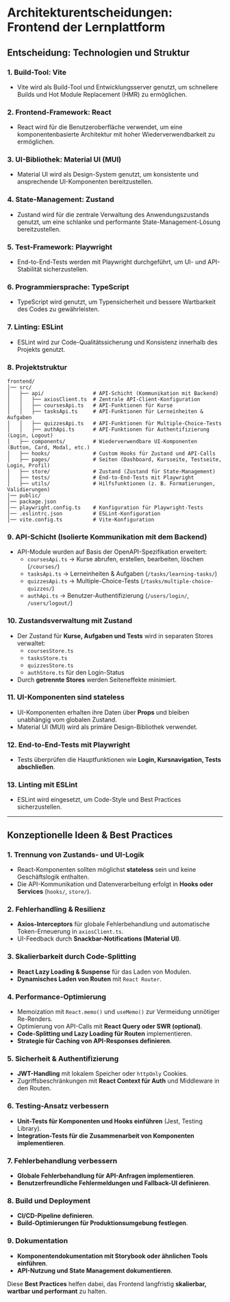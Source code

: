 # Architekturentscheidungen: Frontend der Lernplattform

## Entscheidung: Technologien und Struktur

### 1. **Build-Tool**: Vite

- Vite wird als Build-Tool und Entwicklungsserver genutzt, um schnellere Builds und Hot Module Replacement (HMR) zu ermöglichen.

### 2. **Frontend-Framework**: React

- React wird für die Benutzeroberfläche verwendet, um eine komponentenbasierte Architektur mit hoher Wiederverwendbarkeit zu ermöglichen.

### 3. **UI-Bibliothek**: Material UI (MUI)

- Material UI wird als Design-System genutzt, um konsistente und ansprechende UI-Komponenten bereitzustellen.

### 4. **State-Management**: Zustand

- Zustand wird für die zentrale Verwaltung des Anwendungszustands genutzt, um eine schlanke und performante State-Management-Lösung bereitzustellen.

### 5. **Test-Framework**: Playwright

- End-to-End-Tests werden mit Playwright durchgeführt, um UI- und API-Stabilität sicherzustellen.

### 6. **Programmiersprache**: TypeScript

- TypeScript wird genutzt, um Typensicherheit und bessere Wartbarkeit des Codes zu gewährleisten.

### 7. **Linting**: ESLint

- ESLint wird zur Code-Qualitätssicherung und Konsistenz innerhalb des Projekts genutzt.

### 8. **Projektstruktur**

```
frontend/
│── src/
│   ├── api/                # API-Schicht (Kommunikation mit Backend)
│   │   ├── axiosClient.ts  # Zentrale API-Client-Konfiguration
│   │   ├── coursesApi.ts   # API-Funktionen für Kurse
│   │   ├── tasksApi.ts     # API-Funktionen für Lerneinheiten & Aufgaben
│   │   ├── quizzesApi.ts   # API-Funktionen für Multiple-Choice-Tests
│   │   ├── authApi.ts      # API-Funktionen für Authentifizierung (Login, Logout)
│   ├── components/         # Wiederverwendbare UI-Komponenten (Button, Card, Modal, etc.)
│   ├── hooks/              # Custom Hooks für Zustand und API-Calls
│   ├── pages/              # Seiten (Dashboard, Kursseite, Testseite, Login, Profil)
│   ├── store/              # Zustand (Zustand für State-Management)
│   ├── tests/              # End-to-End-Tests mit Playwright
│   ├── utils/              # Hilfsfunktionen (z. B. Formatierungen, Validierungen)
│── public/
│── package.json
│── playwright.config.ts    # Konfiguration für Playwright-Tests
│── .eslintrc.json          # ESLint-Konfiguration
│── vite.config.ts          # Vite-Konfiguration
```

### 9. **API-Schicht (Isolierte Kommunikation mit dem Backend)**

- API-Module wurden auf Basis der OpenAPI-Spezifikation erweitert:
  - `coursesApi.ts` → Kurse abrufen, erstellen, bearbeiten, löschen (`/courses/`)
  - `tasksApi.ts` → Lerneinheiten & Aufgaben (`/tasks/learning-tasks/`)
  - `quizzesApi.ts` → Multiple-Choice-Tests (`/tasks/multiple-choice-quizzes/`)
  - `authApi.ts` → Benutzer-Authentifizierung (`/users/login/`, `/users/logout/`)

### 10. **Zustandsverwaltung mit Zustand**

- Der Zustand für **Kurse, Aufgaben und Tests** wird in separaten Stores verwaltet:
  - `coursesStore.ts`
  - `tasksStore.ts`
  - `quizzesStore.ts`
  - `authStore.ts` für den Login-Status
- Durch **getrennte Stores** werden Seiteneffekte minimiert.

### 11. **UI-Komponenten sind stateless**

- UI-Komponenten erhalten ihre Daten über **Props** und bleiben unabhängig vom globalen Zustand.
- Material UI (MUI) wird als primäre Design-Bibliothek verwendet.

### 12. **End-to-End-Tests mit Playwright**

- Tests überprüfen die Hauptfunktionen wie **Login, Kursnavigation, Tests abschließen**.

### 13. **Linting mit ESLint**

- ESLint wird eingesetzt, um Code-Style und Best Practices sicherzustellen.

---

## **Konzeptionelle Ideen & Best Practices**

### **1. Trennung von Zustands- und UI-Logik**
- React-Komponenten sollten möglichst **stateless** sein und keine Geschäftslogik enthalten.
- Die API-Kommunikation und Datenverarbeitung erfolgt in **Hooks oder Services** (`hooks/`, `store/`).

### **2. Fehlerhandling & Resilienz**
- **Axios-Interceptors** für globale Fehlerbehandlung und automatische Token-Erneuerung in `axiosClient.ts`.
- UI-Feedback durch **Snackbar-Notifications (Material UI)**.

### **3. Skalierbarkeit durch Code-Splitting**
- **React Lazy Loading & Suspense** für das Laden von Modulen.
- **Dynamisches Laden von Routen** mit `React Router`.

### **4. Performance-Optimierung**
- Memoization mit `React.memo()` und `useMemo()` zur Vermeidung unnötiger Re-Renders.
- Optimierung von API-Calls mit **React Query oder SWR (optional)**.
- **Code-Splitting und Lazy Loading für Routen** implementieren.
- **Strategie für Caching von API-Responses definieren**.

### **5. Sicherheit & Authentifizierung**
- **JWT-Handling** mit lokalem Speicher oder `httpOnly` Cookies.
- Zugriffsbeschränkungen mit **React Context für Auth** und Middleware in den Routen.

### **6. Testing-Ansatz verbessern**
- **Unit-Tests für Komponenten und Hooks einführen** (Jest, Testing Library).
- **Integration-Tests für die Zusammenarbeit von Komponenten implementieren**.

### **7. Fehlerbehandlung verbessern**
- **Globale Fehlerbehandlung für API-Anfragen implementieren**.
- **Benutzerfreundliche Fehlermeldungen und Fallback-UI definieren**.

### **8. Build und Deployment**
- **CI/CD-Pipeline definieren**.
- **Build-Optimierungen für Produktionsumgebung festlegen**.

### **9. Dokumentation**
- **Komponentendokumentation mit Storybook oder ähnlichen Tools einführen**.
- **API-Nutzung und State Management dokumentieren**.

Diese **Best Practices** helfen dabei, das Frontend langfristig **skalierbar, wartbar und performant** zu halten.

